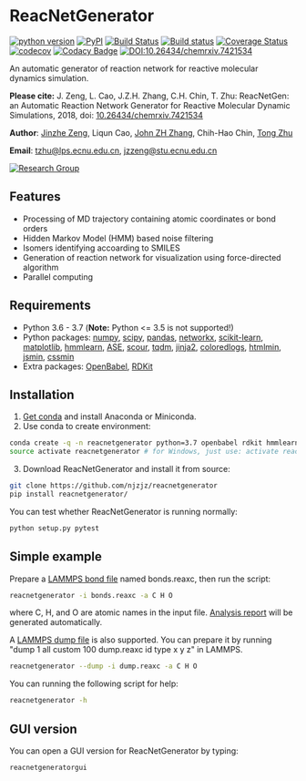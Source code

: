 # ReacNetGenerator

[![python version](https://img.shields.io/pypi/pyversions/reacnetgenerator.svg?logo=python&logoColor=white)](https://pypi.org/project/reacnetgenerator)
[![PyPI](https://img.shields.io/pypi/v/reacnetgenerator.svg)](https://pypi.org/project/reacnetgenerator)
[![Build Status](https://travis-ci.com/njzjz/reacnetgenerator.svg?branch=master)](https://travis-ci.com/njzjz/reacnetgenerator)
[![Build status](https://ci.appveyor.com/api/projects/status/uh7o1ge0ra9eec5e/branch/master?svg=true)](https://ci.appveyor.com/project/njzjz52847/reacnetgenerator/branch/master)
[![Coverage Status](https://coveralls.io/repos/github/njzjz/reacnetgenerator/badge.svg?branch=master)](https://coveralls.io/github/njzjz/reacnetgenerator?branch=master)
[![codecov](https://codecov.io/gh/njzjz/reacnetgenerator/branch/master/graph/badge.svg)](https://codecov.io/gh/njzjz/reacnetgenerator)
[![Codacy Badge](https://api.codacy.com/project/badge/Grade/b2336e2a2ff04aceab42604792c1c3e1)](https://www.codacy.com/app/jzzeng/reacnetgenerator?utm_source=github.com&amp;utm_medium=referral&amp;utm_content=njzjz/reacnetgenerator&amp;utm_campaign=Badge_Grade)
[![DOI:10.26434/chemrxiv.7421534](https://zenodo.org/badge/DOI/10.26434/chemrxiv.7421534.svg)](https://doi.org/10.26434/chemrxiv.7421534)

An automatic generator of reaction network for reactive molecular dynamics simulation.

**Please cite:** J. Zeng, L. Cao, J.Z.H. Zhang, C.H. Chin, T. Zhu: ReacNetGen: an Automatic Reaction Network Generator for Reactive Molecular Dynamic Simulations, 2018, doi: [10.26434/chemrxiv.7421534](https://dx.doi.org/10.26434/chemrxiv.7421534)

**Author**: [Jinzhe Zeng](https://cv.njzjz.win), Liqun Cao, [John ZH Zhang](https://research.shanghai.nyu.edu/centers-and-institutes/chemistry/people/john-zenghui-zhang), Chih-Hao Chin, [Tong Zhu](http://computchem.cn/people/)

**Email**: tzhu@lps.ecnu.edu.cn, jzzeng@stu.ecnu.edu.cn

[![Research Group](https://img.shields.io/website-up-down-green-red/http/computchem.cn.svg?label=Research%20Group)](http://computechem.cn)

## Features

-   Processing of MD trajectory containing atomic coordinates or bond orders
-   Hidden Markov Model (HMM) based noise filtering
-   Isomers identifying accoarding to SMILES
-   Generation of reaction network for visualization using force-directed algorithm
-   Parallel computing

## Requirements

-   Python 3.6 - 3.7 (**Note:** Python &lt;= 3.5 is not supported!)
-   Python packages: [numpy](https://github.com/numpy/numpy), [scipy](https://github.com/scipy/scipy), [pandas](https://github.com/pandas-dev/pandas), [networkx](https://github.com/networkx/networkx), [scikit-learn](https://github.com/scikit-learn/scikit-learn), [matplotlib](https://github.com/matplotlib/matplotlib), [hmmlearn](https://github.com/hmmlearn/hmmlearn), [ASE](https://gitlab.com/ase/ase), [scour](https://github.com/scour-project/scour), [tqdm](https://github.com/tqdm/tqdm), [jinja2](https://github.com/pallets/jinja), [coloredlogs](https://github.com/xolox/python-coloredlogs), [htmlmin](https://github.com/mankyd/htmlmin/), [jsmin](https://github.com/tikitu/jsmin/), [cssmin](https://github.com/zacharyvoase/cssmin)
-   Extra packages: [OpenBabel](https://github.com/openbabel/openbabel), [RDKit](https://github.com/rdkit/rdkit)

## Installation

1.  [Get conda](https://conda.io/projects/continuumio-conda/en/latest/user-guide/install/index.html) and install Anaconda or Miniconda.
2.  Use conda to create environment:

```sh
conda create -q -n reacnetgenerator python=3.7 openbabel rdkit hmmlearn -c openbabel -c conda-forge
source activate reacnetgenerator # for Windows, just use: activate reacnetgenerator
```

3.  Download ReacNetGenerator and install it from source:

```sh
git clone https://github.com/njzjz/reacnetgenerator
pip install reacnetgenerator/
```

You can test whether ReacNetGenerator is running normally:

```sh
python setup.py pytest
```

## Simple example

Prepare a [LAMMPS bond file](http://lammps.sandia.gov/doc/fix_reax_bonds.html) named bonds.reaxc, then run the script:

```sh
reacnetgenerator -i bonds.reaxc -a C H O
```

where C, H, and O are atomic names in the input file. [Analysis report](report.html) will be generated automatically.  

A [LAMMPS dump file](https://lammps.sandia.gov/doc/dump.html) is also supported. You can prepare it by running "dump 1 all custom 100 dump.reaxc id type x y z" in LAMMPS.

```sh
reacnetgenerator --dump -i dump.reaxc -a C H O
```

You can running the following script for help:

```sh
reacnetgenerator -h
```

## GUI version

You can open a GUI version for ReacNetGenerator by typing:

```sh
reacnetgeneratorgui
```
